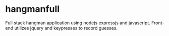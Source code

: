 # hangmanfull

<p>Full stack hangman application using nodejs expressjs and javascript.  Front-end utilizes jquery and keypresses to record guesses. </p>
